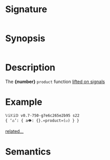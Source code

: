 # Signature
```vikid-signature
```

# Synopsis
```vikid-synopsis
```

# Description
The __{number}__ `product` function [lifted on signals](/refman/concepts/pure_functions)

# Example
```vikid-script
𝕍i𝕂i𝔻 v0.7-750-g7e6c265e2b95 s22
{ ‘⌂’: { a👁: {}.«product»(☑) } }
```


[related...](https://simple.wikipedia.org/wiki/Product_(mathematics))

# Semantics